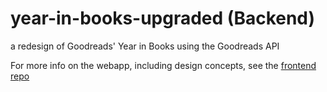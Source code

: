 # year-in-books-upgraded (Backend)
a redesign of Goodreads' Year in Books using the Goodreads API

For more info on the webapp, including design concepts, see the [frontend repo](https://github.com/emilywritescode/year-in-books-upgraded-frontend)
